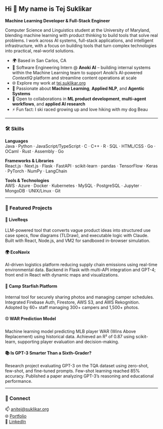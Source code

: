 ## Hi 👋 My name is Tej Suklikar  
**Machine Learning Developer & Full-Stack Engineer**

Computer Science and Linguistics student at the University of Maryland, blending machine learning with product thinking to build tools that solve real problems. I work across AI systems, full-stack applications, and intelligent infrastructure, with a focus on building tools that turn complex technologies into practical, real-world solutions.

- 🌍 Based in San Carlos, CA  
- 🏢 Software Engineering Intern @ **Anoki AI** – building internal systems within the Machine Learning team to support Anoki’s AI-powered *ContextIQ* platform and streamline content operations at scale  
- 🌐 Explore my work at [tej.suklikar.org](https://tej.suklikar.org)  
- 🤖 Passionate about **Machine Learning**, **Applied NLP**, and **Agentic Systems**  
- 🤝 Open to collaborations in **ML product development**, **multi-agent workflows**, and **applied AI research**  
- ⚡ Fun fact: I ski raced growing up and love hiking with my dog Beau  

---

### 🛠️ Skills  

**Languages**  
Java · Python · JavaScript/TypeScript · C · C++ · R · SQL · HTML/CSS · Go · OCaml · Rust · Assembly · Go  

**Frameworks & Libraries**  
React.js · Next.js · Flask · FastAPI · scikit-learn · pandas · TensorFlow · Keras · PyTorch · NumPy · LangChain  

**Tools & Technologies**  
AWS · Azure · Docker · Kubernetes · MySQL · PostgreSQL · Jupyter · MongoDB · UNIX/Linux · Git  

---

### 🚀 Featured Projects  

#### 🧠 LiveReqs  
LLM-powered tool that converts vague product ideas into structured use case specs, flow diagrams (TLDraw), and executable logic with Claude. Built with React, Node.js, and VM2 for sandboxed in-browser simulation.

#### 🌍 EcoNavix  
AI-driven logistics platform reducing supply chain emissions using real-time environmental data. Backend in Flask with multi-API integration and GPT-4; front end in React with dynamic maps and visualizations.

#### 📸 Camp Starfish Platform  
Internal tool for securely sharing photos and managing camper schedules. Integrated Firebase Auth, Firestore, AWS S3, and AWS Rekognition. Adopted by 60+ staff managing 300+ campers and 1,500+ photos.

#### ⚾ WAR Prediction Model  
Machine learning model predicting MLB player WAR (Wins Above Replacement) using historical data. Achieved an R² of 0.87 using scikit-learn, supporting player evaluation and decision-making.

#### 📚 Is GPT-3 Smarter Than a Sixth-Grader?  
Research project evaluating GPT-3 on the TQA dataset using zero-shot, few-shot, and fine-tuned prompts. Few-shot learning reached 85% accuracy. Published a paper analyzing GPT-3’s reasoning and educational performance.

---

### 🔗 Connect  

📫 [anitej@suklikar.org](mailto:anitej@suklikar.org)  
🌐 [Portfolio](https://tej.suklikar.org)  
💼 [LinkedIn](https://www.linkedin.com/in/tej-suklikar/)  
